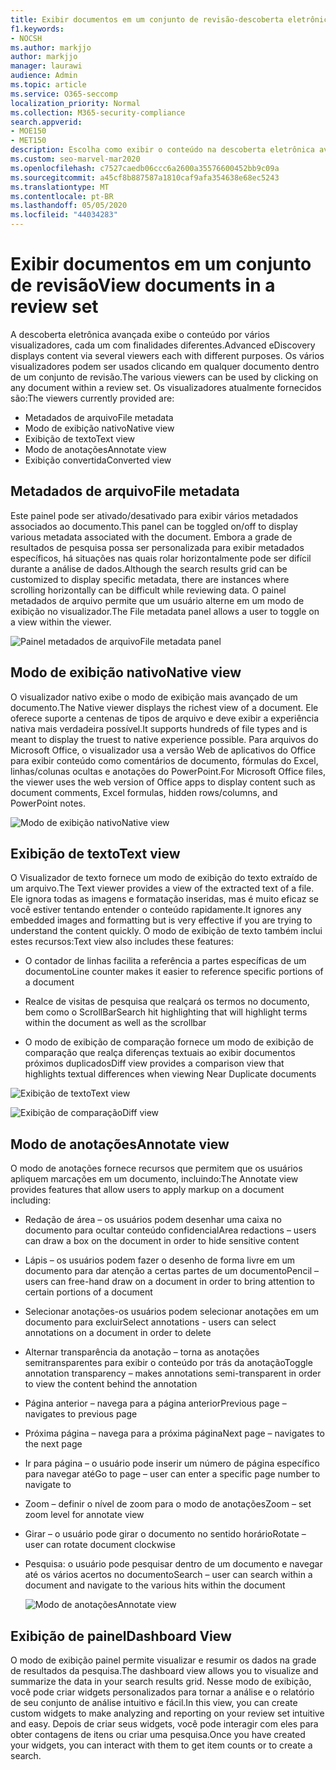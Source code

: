 ```yaml
---
title: Exibir documentos em um conjunto de revisão-descoberta eletrônica
f1.keywords:
- NOCSH
ms.author: markjjo
author: markjjo
manager: laurawi
audience: Admin
ms.topic: article
ms.service: O365-seccomp
localization_priority: Normal
ms.collection: M365-security-compliance
search.appverid:
- MOE150
- MET150
description: Escolha como exibir o conteúdo na descoberta eletrônica avançada, como texto, anotar, convertido ou modo de exibição nativo.
ms.custom: seo-marvel-mar2020
ms.openlocfilehash: c7527caedb06ccc6a2600a35576600452bb9c09a
ms.sourcegitcommit: a45cf8b887587a1810caf9afa354638e68ec5243
ms.translationtype: MT
ms.contentlocale: pt-BR
ms.lasthandoff: 05/05/2020
ms.locfileid: "44034283"
---
```

# <a name="view-documents-in-a-review-set"></a><span data-ttu-id="9ded3-103">Exibir documentos em um conjunto de revisão</span><span class="sxs-lookup"><span data-stu-id="9ded3-103">View documents in a review set</span></span>

<span data-ttu-id="9ded3-104">A descoberta eletrônica avançada exibe o conteúdo por vários visualizadores, cada um com finalidades diferentes.</span><span class="sxs-lookup"><span data-stu-id="9ded3-104">Advanced eDiscovery displays content via several viewers each with different purposes.</span></span> <span data-ttu-id="9ded3-105">Os vários visualizadores podem ser usados clicando em qualquer documento dentro de um conjunto de revisão.</span><span class="sxs-lookup"><span data-stu-id="9ded3-105">The various viewers can be used by clicking on any document within a review set.</span></span> <span data-ttu-id="9ded3-106">Os visualizadores atualmente fornecidos são:</span><span class="sxs-lookup"><span data-stu-id="9ded3-106">The viewers currently provided are:</span></span>

- <span data-ttu-id="9ded3-107">Metadados de arquivo</span><span class="sxs-lookup"><span data-stu-id="9ded3-107">File metadata</span></span>
- <span data-ttu-id="9ded3-108">Modo de exibição nativo</span><span class="sxs-lookup"><span data-stu-id="9ded3-108">Native view</span></span>
- <span data-ttu-id="9ded3-109">Exibição de texto</span><span class="sxs-lookup"><span data-stu-id="9ded3-109">Text view</span></span>
- <span data-ttu-id="9ded3-110">Modo de anotações</span><span class="sxs-lookup"><span data-stu-id="9ded3-110">Annotate view</span></span>
- <span data-ttu-id="9ded3-111">Exibição convertida</span><span class="sxs-lookup"><span data-stu-id="9ded3-111">Converted view</span></span>

## <a name="file-metadata"></a><span data-ttu-id="9ded3-112">Metadados de arquivo</span><span class="sxs-lookup"><span data-stu-id="9ded3-112">File metadata</span></span>

<span data-ttu-id="9ded3-113">Este painel pode ser ativado/desativado para exibir vários metadados associados ao documento.</span><span class="sxs-lookup"><span data-stu-id="9ded3-113">This panel can be toggled on/off to display various metadata associated with the document.</span></span> <span data-ttu-id="9ded3-114">Embora a grade de resultados de pesquisa possa ser personalizada para exibir metadados específicos, há situações nas quais rolar horizontalmente pode ser difícil durante a análise de dados.</span><span class="sxs-lookup"><span data-stu-id="9ded3-114">Although the search results grid can be customized to display specific metadata, there are instances where scrolling horizontally can be difficult while reviewing data.</span></span> <span data-ttu-id="9ded3-115">O painel metadados de arquivo permite que um usuário alterne em um modo de exibição no visualizador.</span><span class="sxs-lookup"><span data-stu-id="9ded3-115">The File metadata panel allows a user to toggle on a view within the viewer.</span></span>

![<span data-ttu-id="9ded3-116">Painel metadados de arquivo</span><span class="sxs-lookup"><span data-stu-id="9ded3-116">File metadata panel</span></span>
](../media/Reviewimage2.png)

## <a name="native-view"></a><span data-ttu-id="9ded3-117">Modo de exibição nativo</span><span class="sxs-lookup"><span data-stu-id="9ded3-117">Native view</span></span>

<span data-ttu-id="9ded3-118">O visualizador nativo exibe o modo de exibição mais avançado de um documento.</span><span class="sxs-lookup"><span data-stu-id="9ded3-118">The Native viewer displays the richest view of a document.</span></span> <span data-ttu-id="9ded3-119">Ele oferece suporte a centenas de tipos de arquivo e deve exibir a experiência nativa mais verdadeira possível.</span><span class="sxs-lookup"><span data-stu-id="9ded3-119">It supports hundreds of file types and is meant to display the truest to native experience possible.</span></span> <span data-ttu-id="9ded3-120">Para arquivos do Microsoft Office, o visualizador usa a versão Web de aplicativos do Office para exibir conteúdo como comentários de documento, fórmulas do Excel, linhas/colunas ocultas e anotações do PowerPoint.</span><span class="sxs-lookup"><span data-stu-id="9ded3-120">For Microsoft Office files, the viewer uses the web version of Office apps to display content such as document comments, Excel formulas, hidden rows/columns, and PowerPoint notes.</span></span>

![<span data-ttu-id="9ded3-121">Modo de exibição nativo</span><span class="sxs-lookup"><span data-stu-id="9ded3-121">Native view</span></span>
](../media/Reviewimage3.png)

## <a name="text-view"></a><span data-ttu-id="9ded3-122">Exibição de texto</span><span class="sxs-lookup"><span data-stu-id="9ded3-122">Text view</span></span>

<span data-ttu-id="9ded3-123">O Visualizador de texto fornece um modo de exibição do texto extraído de um arquivo.</span><span class="sxs-lookup"><span data-stu-id="9ded3-123">The Text viewer provides a view of the extracted text of a file.</span></span> <span data-ttu-id="9ded3-124">Ele ignora todas as imagens e formatação inseridas, mas é muito eficaz se você estiver tentando entender o conteúdo rapidamente.</span><span class="sxs-lookup"><span data-stu-id="9ded3-124">It ignores any embedded images and formatting but is very effective if you are trying to understand the content quickly.</span></span> <span data-ttu-id="9ded3-125">O modo de exibição de texto também inclui estes recursos:</span><span class="sxs-lookup"><span data-stu-id="9ded3-125">Text view also includes these features:</span></span>

  - <span data-ttu-id="9ded3-126">O contador de linhas facilita a referência a partes específicas de um documento</span><span class="sxs-lookup"><span data-stu-id="9ded3-126">Line counter makes it easier to reference specific portions of a document</span></span>

  - <span data-ttu-id="9ded3-127">Realce de visitas de pesquisa que realçará os termos no documento, bem como o ScrollBar</span><span class="sxs-lookup"><span data-stu-id="9ded3-127">Search hit highlighting that will highlight terms within the document as well as the scrollbar</span></span>

  - <span data-ttu-id="9ded3-128">O modo de exibição de comparação fornece um modo de exibição de comparação que realça diferenças textuais ao exibir documentos próximos duplicados</span><span class="sxs-lookup"><span data-stu-id="9ded3-128">Diff view provides a comparison view that highlights textual differences when viewing Near Duplicate documents</span></span>

![<span data-ttu-id="9ded3-129">Exibição de texto</span><span class="sxs-lookup"><span data-stu-id="9ded3-129">Text view</span></span>
](../media/Reviewimage4.png)

![<span data-ttu-id="9ded3-130">Exibição de comparação</span><span class="sxs-lookup"><span data-stu-id="9ded3-130">Diff view</span></span>
](../media/Reviewimage5.png)

## <a name="annotate-view"></a><span data-ttu-id="9ded3-131">Modo de anotações</span><span class="sxs-lookup"><span data-stu-id="9ded3-131">Annotate view</span></span>

<span data-ttu-id="9ded3-132">O modo de anotações fornece recursos que permitem que os usuários apliquem marcações em um documento, incluindo:</span><span class="sxs-lookup"><span data-stu-id="9ded3-132">The Annotate view provides features that allow users to apply markup on a document including:</span></span>

  - <span data-ttu-id="9ded3-133">Redação de área – os usuários podem desenhar uma caixa no documento para ocultar conteúdo confidencial</span><span class="sxs-lookup"><span data-stu-id="9ded3-133">Area redactions – users can draw a box on the document in order to hide sensitive content</span></span>

  - <span data-ttu-id="9ded3-134">Lápis – os usuários podem fazer o desenho de forma livre em um documento para dar atenção a certas partes de um documento</span><span class="sxs-lookup"><span data-stu-id="9ded3-134">Pencil – users can free-hand draw on a document in order to bring attention to certain portions of a document</span></span>

  - <span data-ttu-id="9ded3-135">Selecionar anotações-os usuários podem selecionar anotações em um documento para excluir</span><span class="sxs-lookup"><span data-stu-id="9ded3-135">Select annotations - users can select annotations on a document in order to delete</span></span>

  - <span data-ttu-id="9ded3-136">Alternar transparência da anotação – torna as anotações semitransparentes para exibir o conteúdo por trás da anotação</span><span class="sxs-lookup"><span data-stu-id="9ded3-136">Toggle annotation transparency – makes annotations semi-transparent in order to view the content behind the annotation</span></span>

  - <span data-ttu-id="9ded3-137">Página anterior – navega para a página anterior</span><span class="sxs-lookup"><span data-stu-id="9ded3-137">Previous page – navigates to previous page</span></span>

  - <span data-ttu-id="9ded3-138">Próxima página – navega para a próxima página</span><span class="sxs-lookup"><span data-stu-id="9ded3-138">Next page – navigates to the next page</span></span>

  - <span data-ttu-id="9ded3-139">Ir para página – o usuário pode inserir um número de página específico para navegar até</span><span class="sxs-lookup"><span data-stu-id="9ded3-139">Go to page – user can enter a specific page number to navigate to</span></span>

  - <span data-ttu-id="9ded3-140">Zoom – definir o nível de zoom para o modo de anotações</span><span class="sxs-lookup"><span data-stu-id="9ded3-140">Zoom – set zoom level for annotate view</span></span>

  - <span data-ttu-id="9ded3-141">Girar – o usuário pode girar o documento no sentido horário</span><span class="sxs-lookup"><span data-stu-id="9ded3-141">Rotate – user can rotate document clockwise</span></span>

  - <span data-ttu-id="9ded3-142">Pesquisa: o usuário pode pesquisar dentro de um documento e navegar até os vários acertos no documento</span><span class="sxs-lookup"><span data-stu-id="9ded3-142">Search – user can search within a document and navigate to the various hits within the document</span></span>
    
    ![<span data-ttu-id="9ded3-143">Modo de anotações</span><span class="sxs-lookup"><span data-stu-id="9ded3-143">Annotate view</span></span>
    ](../media/Reviewimage1.png)

## <a name="dashboard-view"></a><span data-ttu-id="9ded3-144">Exibição de painel</span><span class="sxs-lookup"><span data-stu-id="9ded3-144">Dashboard View</span></span> 
<span data-ttu-id="9ded3-145">O modo de exibição painel permite visualizar e resumir os dados na grade de resultados da pesquisa.</span><span class="sxs-lookup"><span data-stu-id="9ded3-145">The dashboard view allows you to visualize and summarize the data in your search results grid.</span></span> <span data-ttu-id="9ded3-146">Nesse modo de exibição, você pode criar widgets personalizados para tornar a análise e o relatório de seu conjunto de análise intuitivo e fácil.</span><span class="sxs-lookup"><span data-stu-id="9ded3-146">In this view, you can create custom widgets to make analyzing and reporting on your review set intuitive and easy.</span></span> <span data-ttu-id="9ded3-147">Depois de criar seus widgets, você pode interagir com eles para obter contagens de itens ou criar uma pesquisa.</span><span class="sxs-lookup"><span data-stu-id="9ded3-147">Once you have created your widgets, you can interact with them to get item counts or to create a search.</span></span> 
